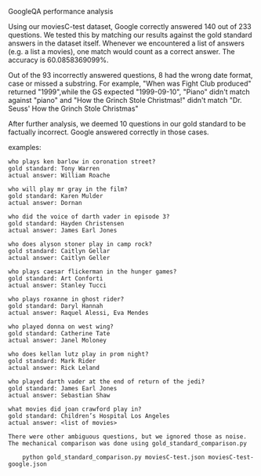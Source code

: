 GoogleQA performance analysis

Using our moviesC-test dataset, Google correctly answered 140 out of 233 questions.
We tested this by matching our results against the gold standard answers in the dataset itself. Whenever we encountered a list of answers 
(e.g. a list a movies),
one match would count as a correct answer. The accuracy is 60.0858369099%.

Out of the 93 incorrectly answered questions, 8 had the wrong date format,
case or missed a substring. For example, "When was Fight Club produced" returned "1999",while the GS expected "1999-09-10", 
"Piano" didn't match against "piano" and "How the Grinch Stole Christmas!" didn't match "Dr. Seuss' How the Grinch Stole Christmas"

After further analysis, we deemed 10 questions in our gold standard to be factually incorrect. Google answered correctly in those cases.

examples:
	
	who plays ken barlow in coronation street?
	gold standard: Tony Warren
	actual answer: William Roache

	who will play mr gray in the film?
	gold standard: Karen Mulder
	actual answer: Dornan

	who did the voice of darth vader in episode 3?
	gold standard: Hayden Christensen
	actual answer: James Earl Jones

	who does alyson stoner play in camp rock?
	gold standard: Caitlyn Gellar
	actual answer: Caitlyn Geller

	who plays caesar flickerman in the hunger games?
	gold standard: Art Conforti
	actual answer: Stanley Tucci

	who plays roxanne in ghost rider?
	gold standard: Daryl Hannah
	actual answer: Raquel Alessi, Eva Mendes

	who played donna on west wing?
	gold standard: Catherine Tate
	actual answer: Janel Moloney

	who does kellan lutz play in prom night?
	gold standard: Mark Rider
	actual answer: Rick Leland

	who played darth vader at the end of return of the jedi?
	gold standard: James Earl Jones
	actual answer: Sebastian Shaw

	what movies did joan crawford play in?
	gold standard: Children’s Hospital Los Angeles
	actual answer: <list of movies>
	
	There were other ambiguous questions, but we ignored those as noise.
	The mechanical comparison was done using gold_standard_comparison.py

		python gold_standard_comparison.py moviesC-test.json moviesC-test-google.json